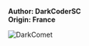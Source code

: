 <b>Author: DarkCoderSC</b><br>
<b>Origin: France</b><br>

![DarkComet](https://github.com/yuankong666/Ultimate-RAT-Collection/assets/128066597/d67d4a27-13ef-4c05-a746-33497eedda8d)
